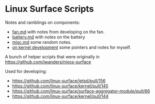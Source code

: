 # Linux Surface Scripts

Notes and ramblings on components:
- [fan.md](./fan.md) with notes from developing on the fan.
- [battery.md](./battery.md) with notes on the battery
- [misc.md](./misc.md) some random notes.
- [on kernel development](./kernel_dev) some pointers and notes for myself.

A bunch of helper scripts that were originally in https://github.com/iwanders/nixos-surface

Used for developing:
- https://github.com/linux-surface/iptsd/pull/156
- https://github.com/linux-surface/kernel/pull/145
- https://github.com/linux-surface/surface-aggregator-module/pull/66
- https://github.com/linux-surface/kernel/pull/144



